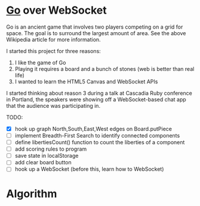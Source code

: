 # <a href="https://en.wikipedia.org/wiki/Go_(game)">Go</a> over WebSocket

Go is an ancient game that involves two players competing on a grid for space.
The goal is to surround the largest amount of area. See the above Wikipedia
article for more information.

I started this project for three reasons:

 1. I like the game of Go
 2. Playing it requires a board and a bunch of stones (web is better than real life)
 3. I wanted to learn the HTML5 Canvas and WebSocket APIs

I started thinking about reason 3 during a talk at Cascadia Ruby conference in Portland,
the speakers were showing off a WebSocket-based chat app that the audience was participating
in.

TODO:

 - [x] hook up graph North,South,East,West edges on Board.putPiece
 - [ ] implement Breadth-First Search to identify connected components
 - [ ] define libertiesCount() function to count the liberties of a component
 - [ ] add scoring rules to program
 - [ ] save state in localStorage
 - [ ] add clear board button
 - [ ] hook up a WebSocket (before this, learn how to WebSocket)

# Algorithm
